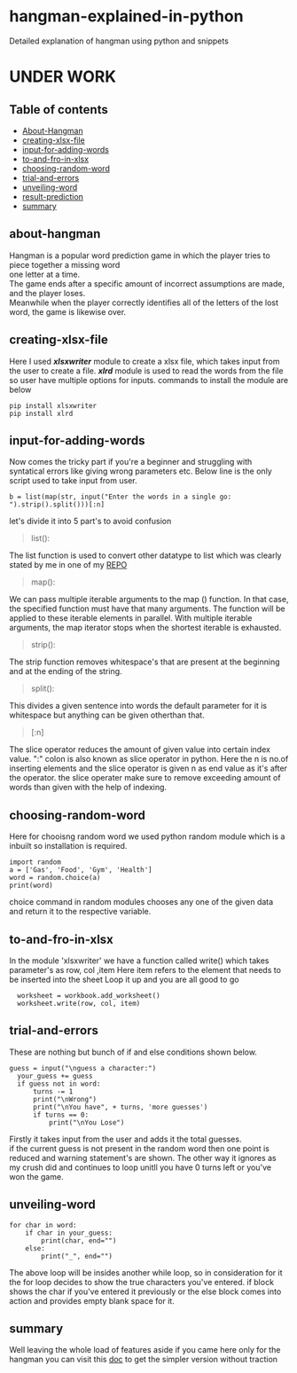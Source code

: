 
# hangman-explained-in-python
Detailed explanation of hangman using python and snippets

<h1>UNDER WORK</h1>

## Table of contents
* [About-Hangman](#about-hangman) <!-- done -->
* [creating-xlsx-file](#creating-xlsx-file) <!-- done -->
* [input-for-adding-words](#input-for-adding-words) <!-- done -->
* [to-and-fro-in-xlsx](#to-and-fro-in-xlsx) <!-- done -->
* [choosing-random-word](#choosing-random-word)   <!-- done -->
* [trial-and-errors](#trial-and-errors)
* [unveiling-word](#unveiling-word)  <!-- done -->
* [result-prediction](#result-prediction)
* [summary](#summary)

## about-hangman
Hangman is a popular word prediction game in which the player tries to piece together a missing word <br>one letter at a time.<br>The game ends after a specific amount of incorrect assumptions are made, and the player loses.<BR>Meanwhile when the player correctly identifies all of the letters of the lost word, the game is likewise over. 

## creating-xlsx-file
  Here I used ___xlsxwriter___ module to create a xlsx file, which takes input from the user to create a file.
  ___xlrd___ module is used to read the words from the file so user have multiple options for inputs.
  commands to install the module are below
  
    pip install xlsxwriter
    pip install xlrd 
  
## input-for-adding-words
  Now comes the tricky part if you're a beginner and struggling with syntatical errors like giving wrong parameters etc.
  Below line is the only script used to take input from user.
  
    b = list(map(str, input("Enter the words in a single go: ").strip().split()))[:n]
  
  let's divide it into 5 part's to avoid confusion
  >list():  
  
  The list function is used to convert other datatype to list which was clearly stated by me in one of my [REPO](https://github.com/BhargavKadali39/Python_Data_Structure_Cheat_Sheet)
  >map():
  
  We can pass multiple iterable arguments to the map () function. In that case, the specified function must have that many arguments. The function will be applied to these iterable elements in parallel. With multiple iterable arguments, the map iterator stops when the shortest iterable is exhausted.
  >strip():
  
  The strip function removes whitespace's that are present at the beginning and at the ending of the string.
  >split():
  
  This divides a given sentence into words the default parameter for it is whitespace but anything can be given otherthan that.
  >[:n]
  
  The slice operator reduces the amount of given value into certain index value. ":" colon is also known as slice operator in python.
  Here the n is no.of inserting elements and the slice operator is given n as end value as it's after the operator.
  the slice operater make sure to remove exceeding amount of words than given with the help of indexing.

  ## choosing-random-word
  Here for chooisng random word we used python random module which is a inbuilt so installation is required.
  
    import random  
    a = ['Gas', 'Food', 'Gym', 'Health']  
    word = random.choice(a)  
    print(word)  
  
  choice command in random modules chooses any one of the given data and return it to the respective variable. 
  
  ## to-and-fro-in-xlsx
  In the module 'xlsxwriter' we have a function called write() which takes parameter's as row, col ,item
  Here item refers to the element that needs to be inserted into the sheet
  Loop it up and you are all good to go
  
      worksheet = workbook.add_worksheet()
      worksheet.write(row, col, item)
  
  ## trial-and-errors
  These are nothing but bunch of if and else conditions shown below.
  
    guess = input("\nguess a character:")
      your_guess += guess
      if guess not in word:
          turns -= 1
          print("\nWrong")
          print("\nYou have", + turns, 'more guesses')
          if turns == 0:
              print("\nYou Lose")
  
  Firstly it takes input from the user and adds it the total guesses.  
  if the current guess is not present in the random word then one point is reduced and warning statement's are shown.
  The other way it ignores as my crush did and continues to loop unitll you have 0 turns left or you've won the game.

  ## unveiling-word
  
    for char in word:
        if char in your_guess:
            print(char, end="")
        else:
            print("_", end="")
  The above loop will be insides another while loop, so in consideration for it the for loop decides to show the true characters you've entered.
  if block shows the char if you've entered it previously or the else block comes into action and provides empty blank space for it.

  ## summary
  Well leaving the whole load of features aside if you came here only for the hangman you can visit this [doc](https://github.com/BhargavKadali39/hangman-explained-using-python/blob/main/simple-version.py) to get the simpler version without traction
